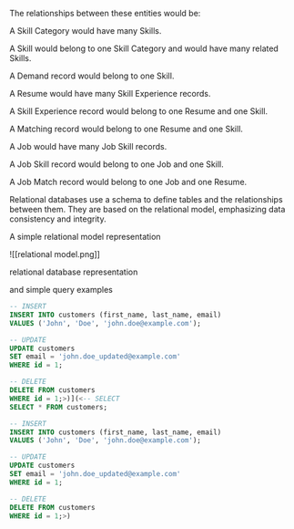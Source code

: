 The relationships between these entities would be:  
  
A Skill Category would have many Skills.  
  
A Skill would belong to one Skill Category and would have many related Skills.  
  
A Demand record would belong to one Skill.  
  
A Resume would have many Skill Experience records.  
  
A Skill Experience record would belong to one Resume and one Skill.  
  
A Matching record would belong to one Resume and one Skill.  
  
A Job would have many Job Skill records.  
  
A Job Skill record would belong to one Job and one Skill.  
  
A Job Match record would belong to one Job and one Resume.



Relational databases use a schema to define tables and the relationships between them. They are based on the relational model, emphasizing data consistency and integrity.

A simple relational model representation


![[relational model.png]]



relational database representation

and simple query examples

```sql
-- INSERT
INSERT INTO customers (first_name, last_name, email)
VALUES ('John', 'Doe', 'john.doe@example.com');

-- UPDATE
UPDATE customers
SET email = 'john.doe_updated@example.com'
WHERE id = 1;

-- DELETE
DELETE FROM customers
WHERE id = 1;>)](<-- SELECT
SELECT * FROM customers;

-- INSERT
INSERT INTO customers (first_name, last_name, email)
VALUES ('John', 'Doe', 'john.doe@example.com');

-- UPDATE
UPDATE customers
SET email = 'john.doe_updated@example.com'
WHERE id = 1;

-- DELETE
DELETE FROM customers
WHERE id = 1;>)
```

